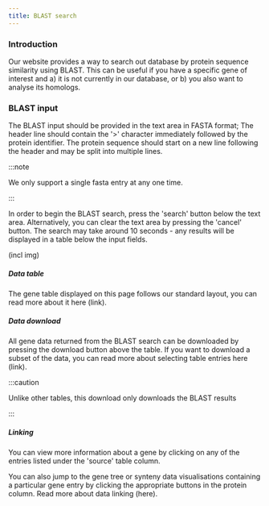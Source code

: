```yaml
---
title: BLAST search
---
```


### Introduction

Our website provides a way to search out database by protein sequence similarity using BLAST. This can be useful if you have a specific gene of interest and a) it is not currently in our database, or b) you also want to analyse its homologs.

### BLAST input

The BLAST input should be provided in the text area in FASTA format; The header line should contain the '>' character immediately followed by the protein identifier. The protein sequence should start on a new line following the header and may be split into multiple lines.

:::note

We only support a single fasta entry at any one time.

:::

In order to begin the BLAST search, press the 'search' button below the text area. Alternatively, you can clear the text area by pressing the 'cancel' button. The search may take around 10 seconds - any results will be displayed in a table below the input fields.

(incl img)

##### Data table

The gene table displayed on this page follows our standard layout, you can read more about it here (link).

##### Data download

All gene data returned from the BLAST search can be downloaded by pressing the download button above the table. If you want to download a subset of the data, you can read more about selecting table entries here (link).

:::caution

Unlike other tables, this download only downloads the BLAST results

:::

##### Linking

You can view more information about a gene by clicking on any of the entries listed under the 'source' table column.

You can also jump to the gene tree or synteny data visualisations containing a particular gene entry by clicking the appropriate buttons in the protein column. Read more about data linking (here).
